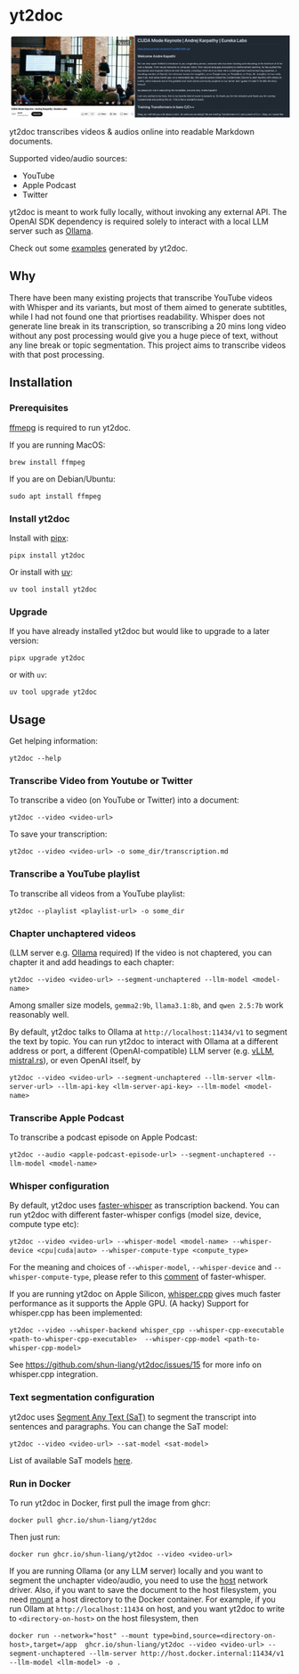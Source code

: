 # yt2doc

![Header Image](header-image.png)

yt2doc transcribes videos & audios online into readable Markdown documents.

Supported video/audio sources:
* YouTube
* Apple Podcast
* Twitter

yt2doc is meant to work fully locally, without invoking any external API. The OpenAI SDK dependency is required solely to interact with a local LLM server such as [Ollama](https://github.com/ollama/ollama).

Check out some [examples](./examples/) generated by yt2doc.

## Why

There have been many existing projects that transcribe YouTube videos with Whisper and its variants, but most of them aimed to generate subtitles, while I had not found one that priortises readability. Whisper does not generate line break in its transcription, so transcribing a 20 mins long video without any post processing would give you a huge piece of text, without any line break or topic segmentation. This project aims to transcribe videos with that post processing. 

## Installation

### Prerequisites

[ffmepg](https://www.ffmpeg.org/) is required to run yt2doc.

If you are running MacOS:

```
brew install ffmpeg
```

If you are on Debian/Ubuntu:
```
sudo apt install ffmpeg
```

### Install yt2doc

Install with [pipx](https://github.com/pypa/pipx):

```
pipx install yt2doc
```

Or install with [uv](https://github.com/astral-sh/uv):
```
uv tool install yt2doc
```

### Upgrade

If you have already installed yt2doc but would like to upgrade to a later version:

```
pipx upgrade yt2doc
```

or with `uv`:

```
uv tool upgrade yt2doc
```

## Usage

Get helping information:

```
yt2doc --help
```

### Transcribe Video from Youtube or Twitter

To transcribe a video (on YouTube or Twitter) into a document:

```
yt2doc --video <video-url>
```

To save your transcription:

```
yt2doc --video <video-url> -o some_dir/transcription.md
```

### Transcribe a YouTube playlist

To transcribe all videos from a YouTube playlist:

```
yt2doc --playlist <playlist-url> -o some_dir
```

### Chapter unchaptered videos

(LLM server e.g. [Ollama](https://github.com/ollama/ollama) required) If the video is not chaptered, you can chapter it and add headings to each chapter:

```
yt2doc --video <video-url> --segment-unchaptered --llm-model <model-name>
```

Among smaller size models, `gemma2:9b`, `llama3.1:8b`, and `qwen 2.5:7b` work reasonably well.

By default, yt2doc talks to Ollama at `http://localhost:11434/v1` to segment the text by topic. You can run yt2doc to interact with Ollama at a different address or port, a different (OpenAI-compatible) LLM server (e.g. [vLLM](https://github.com/vllm-project/vllm), [mistral.rs](https://github.com/EricLBuehler/mistral.rs)), or even OpenAI itself, by

```
yt2doc --video <video-url> --segment-unchaptered --llm-server <llm-server-url> --llm-api-key <llm-server-api-key> --llm-model <model-name>
```

### Transcribe Apple Podcast

To transcribe a podcast episode on Apple Podcast:

```
yt2doc --audio <apple-podcast-episode-url> --segment-unchaptered --llm-model <model-name>
```

### Whisper configuration

By default, yt2doc uses [faster-whisper](https://github.com/SYSTRAN/faster-whisper) as transcription backend. You can run yt2doc with different faster-whisper configs (model size, device, compute type etc):

```
yt2doc --video <video-url> --whisper-model <model-name> --whisper-device <cpu|cuda|auto> --whisper-compute-type <compute_type>
```

For the meaning and choices of `--whisper-model`, `--whisper-device` and `--whisper-compute-type`, please refer to this [comment](https://github.com/SYSTRAN/faster-whisper/blob/v1.0.3/faster_whisper/transcribe.py#L101-L127) of faster-whisper.


If you are running yt2doc on Apple Silicon, [whisper.cpp](https://github.com/ggerganov/whisper.cpp) gives much faster performance as it supports the Apple GPU. (A hacky) Support for whisper.cpp has been implemented:

```
yt2doc --video --whisper-backend whisper_cpp --whisper-cpp-executable <path-to-whisper-cpp-executable>  --whisper-cpp-model <path-to-whisper-cpp-model>
```

See https://github.com/shun-liang/yt2doc/issues/15 for more info on whisper.cpp integration.


### Text segmentation configuration

yt2doc uses [Segment Any Text (SaT)](https://github.com/segment-any-text/wtpsplit) to segment the transcript into sentences and paragraphs. You can change the SaT model:
```
yt2doc --video <video-url> --sat-model <sat-model>
```

List of available SaT models [here](https://github.com/segment-any-text/wtpsplit?tab=readme-ov-file#available-models).

### Run in Docker

To run yt2doc in Docker, first pull the image from ghcr:

```
docker pull ghcr.io/shun-liang/yt2doc
```

Then just run:

```
docker run ghcr.io/shun-liang/yt2doc --video <video-url>
```

If you are running Ollama (or any LLM server) locally and you want to segment the unchapter video/audio, you need to use the [host](https://docs.docker.com/engine/network/drivers/host/) network driver. Also, if you want to save the document to the host filesystem, you need [mount](https://docs.docker.com/engine/storage/bind-mounts/) a host directory to the Docker container. For example, if you run Ollam at `http://localhost:11434` on host, and you want yt2doc to write to `<directory-on-host>` on the host filesystem, then

```
docker run --network="host" --mount type=bind,source=<directory-on-host>,target=/app  ghcr.io/shun-liang/yt2doc --video <video-url> --segment-unchaptered --llm-server http://host.docker.internal:11434/v1 --llm-model <llm-model> -o .
```